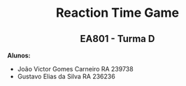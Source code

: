 <h1 align='center'>Reaction Time Game</h1>

<h2 align='center'>EA801 - Turma D</h2>

**Alunos:**
<ul>
    <li>João Victor Gomes Carneiro RA 239738</li>
    <li>Gustavo Elias da Silva RA 236236</li>
</li>

